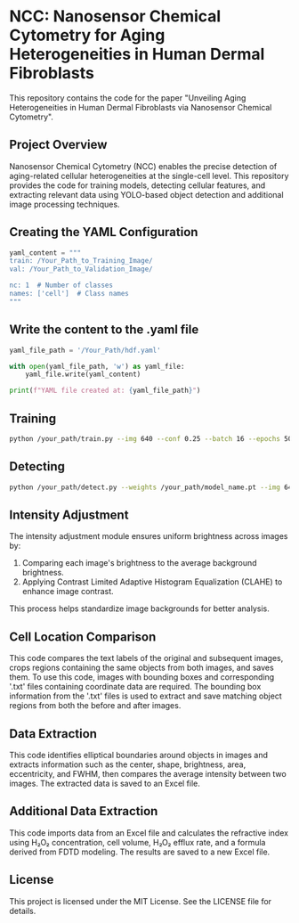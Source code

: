 # NCC: Nanosensor Chemical Cytometry for Aging Heterogeneities in Human Dermal Fibroblasts
This repository contains the code for the paper "Unveiling Aging Heterogeneities in Human Dermal Fibroblasts via Nanosensor Chemical Cytometry".

## Project Overview
Nanosensor Chemical Cytometry (NCC) enables the precise detection of aging-related cellular heterogeneities at the single-cell level. This repository provides the code for training models, detecting cellular features, and extracting relevant data using YOLO-based object detection and additional image processing techniques.


## Creating the YAML Configuration
```python
yaml_content = """
train: /Your_Path_to_Training_Image/
val: /Your_Path_to_Validation_Image/

nc: 1  # Number of classes
names: ['cell']  # Class names
"""
```


## Write the content to the .yaml file
```python
yaml_file_path = '/Your_Path/hdf.yaml'

with open(yaml_file_path, 'w') as yaml_file:
    yaml_file.write(yaml_content)

print(f"YAML file created at: {yaml_file_path}")
```

## Training
```sh
python /your_path/train.py --img 640 --conf 0.25 --batch 16 --epochs 50 --data /your_path/hdf.yaml --weights yolov5s.pt --cache --project /your_path/ --name model_name
```

## Detecting
```sh
python /your_path/detect.py --weights /your_path/model_name.pt --img 640 --conf 0.25 --source /your_path_to_images/ --project /your_path/ --name Folder_name
```

## Intensity Adjustment
The intensity adjustment module ensures uniform brightness across images by:

1. Comparing each image's brightness to the average background brightness.
2. Applying Contrast Limited Adaptive Histogram Equalization (CLAHE) to enhance image contrast.

This process helps standardize image backgrounds for better analysis.

## Cell Location Comparison
This code compares the text labels of the original and subsequent images, crops regions containing the same objects from both images, and saves them.
To use this code, images with bounding boxes and corresponding '.txt' files containing coordinate data are required. The bounding box information from the '.txt' files is used to extract and save matching object regions from both the before and after images.

## Data Extraction
This code identifies elliptical boundaries around objects in images and extracts information such as the center, shape, brightness, area, eccentricity, and FWHM, then compares the average intensity between two images. The extracted data is saved to an Excel file.

## Additional Data Extraction
This code imports data from an Excel file and calculates the refractive index using H₂O₂ concentration, cell volume, H₂O₂ efflux rate, and a formula derived from FDTD modeling. The results are saved to a new Excel file.


## License
This project is licensed under the MIT License. See the LICENSE file for details.
